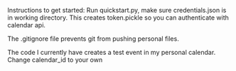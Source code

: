 Instructions to get started:
Run quickstart.py, make sure credentials.json is in working directory.
This creates token.pickle so you can authenticate with calendar api. 

The .gitignore file prevents git from pushing personal files.

The code I currently have creates a test event in my personal calendar.
Change calendar_id to your own
